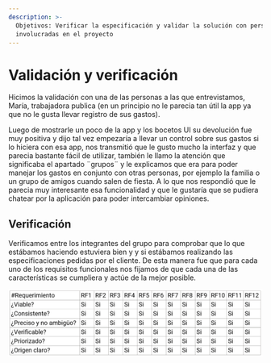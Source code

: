 ```yaml
---
description: >-
  Objetivos: Verificar la especificación y validar la solución con personas no
  involucradas en el proyecto
---
```


# Validación y verificación

Hicimos la validación con una de las personas a las que entrevistamos, María, trabajadora publica (en un principio no le parecia tan útil la app ya que no le gusta llevar registro de sus gastos).

Luego de mostrarle un poco de la app y los bocetos UI su devolución fue muy positiva y dijo tal vez empezaría a llevar un control sobre sus gastos si lo hiciera con esa app, nos transmitió que le gusto mucho la interfaz y que parecia bastante fácil de utilizar, también le llamo la atención que significaba el apartado ¨grupos¨ y le explicamos que era para poder manejar los gastos en conjunto con otras personas, por ejemplo la familia o un grupo de amigos cuando salen de fiesta. A lo que nos respondió que le parecia muy interesante esa funcionalidad y que le gustaría que se pudiera chatear por la aplicación para poder intercambiar opiniones.

## Verificación

Verificamos entre los integrantes del grupo para comprobar que lo que estábamos haciendo estuviera bien y y si estábamos realizando las especificaciones pedidas por el cliente. De esta manera fue que para cada uno de los requisitos funcionales nos fijamos de que cada una de las características se cumpliera y actúe de la mejor posible.

![](.gitbook/assets/tabla.png)
